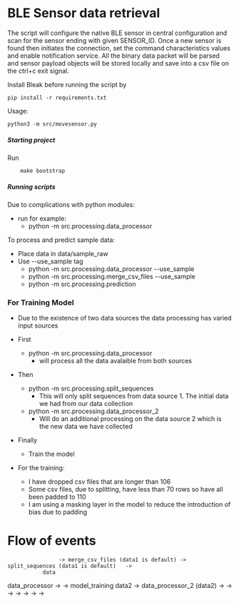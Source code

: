 # BLE Sensor data retrieval

The script will configure the native BLE sensor in central configuration and scan for
the sensor ending with given SENSOR_ID. Once a new sensor is found then initiates the
connection, set the command characteristics values and enable notification service.
All the binary data packet will be parsed and sensor payload objects will be stored
locally and save into a csv file on the  ctrl+c exit signal.

Install Bleak before running the script by

    pip install -r requirements.txt


Usage:


    python3 -m src/movesensor.py

##### Starting project

Run
```shell
    make bootstrap
```
##### Running scripts

Due to complications with python modules:
 - run for example:
    - python -m src.processing.data_processor


To process and predict sample data:
- Place data in data/sample_raw
- Use --use_sample tag
    - python -m src.processing.data_processor --use_sample
    - python -m src.processing.merge_csv_files --use_sample
    - python -m src.processing.prediction

### For Training Model

- Due to the existence of two data sources the data processing has varied input sources
- First
    - python -m src.processing.data_processor
        - will process all the data avalaible from both sources
- Then
    - python -m src.processing.split_sequences
        - This will only split sequences from data source 1. The initial data we had from our data collection
    - python -m src.processing.data_processor_2
        - Will do an additional processing on the data source 2 which is the new data we have collected
- Finally
    - Train the model

- For the training:
    - I have dropped csv files that are longer than 106
    - Some csv files, due to splitting, have less than 70 rows so have all been padded to 110
    - I am using a masking layer in the model to reduce the introduction of bias due to padding




# Flow of events


                    -> merge_csv_files (data1 is default) -> split_sequences (data1 is default)   ->
               data
data_processor ->                                                                                       -> model_training
               data2
                    -> data_processor_2 (data2) ->      ->       ->       ->      ->      ->      ->
